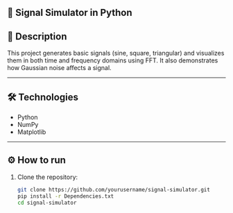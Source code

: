 ## 📡 Signal Simulator in Python

## 📌 Description
This project generates basic signals (sine, square, triangular) and visualizes them in both time and frequency domains using FFT. It also demonstrates how Gaussian noise affects a signal.

---

## 🛠️ Technologies
- Python  
- NumPy  
- Matplotlib  

---

## ⚙️ How to run
1. Clone the repository:
   ```bash
   git clone https://github.com/yourusername/signal-simulator.git
   pip install -r Dependencies.txt
   cd signal-simulator

